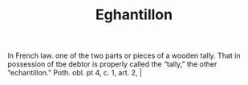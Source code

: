 ---
title: Eghantillon
letter: E
permalink: "/definitions/bld-eghantillon.html"
body: In French law. one of the two parts or pieces of a wooden tally. That in possession
  of tbe debtor is properly called the “tally,” the other “echantillon.” Poth. obl.
  pt 4, c. 1, art. 2, |
published_at: '2018-07-07'
source: Black's Law Dictionary 2nd Ed (1910)
layout: post
---